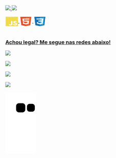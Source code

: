  <div>
  <a href="https://www.instagram.com/GLAUBATERA" target="_blank">
  <img height="180em" src="https://github-readme-stats.vercel.app/api?username=Glauu&show_icons=true&theme=city_lights&include_all_commits=true&count_private=true"/>
  <img height="180em" src="https://github-readme-stats.vercel.app/api/top-langs/?username=Glauu&layout=compact&langs_count=6&theme=city_lights"/>
</div>
<div style="display: inline_block"><br>
  <img align="center" alt="Js" height="30" width="40" src="https://raw.githubusercontent.com/devicons/devicon/master/icons/javascript/javascript-plain.svg ">
  <img align="center" alt="HTML" height="30" width="40" src="https://raw.githubusercontent.com/devicons/devicon/master/icons/html5/html5-original.svg ">
  <img align="center" alt="CSS" height="30" width="40" src="https://raw.githubusercontent.com/devicons/devicon/master/icons/css3/css3-original.svg ">
</div>
 
 <br>
 
  ###  Achou legal? Me segue nas redes abaixo!
 
<div>
  <a href=https://www.instagram.com/GLAUBATERA=mvtbsswc7e2w&utm_content=z13lcg target="_blank"><img src="https://img.shields.io/badge/-Instagram-%23E4405F?style=for-the- badge&logo=instagram&logoColor=white" target="_blank">

  <a href = "mailto:gcelestinodasilva@gmail.com"><img src="https://img.shields.io/badge/-Gmail-%23333?style=for-the-badge&logo=gmail&logoColor=white" target="_blank"></a>
   
  <a href="https://www.linkedin.com/in/glaucy-silva-546974134" target="_blank"><img src="https://img.shields.io/badge/-LinkedIn-%230077B5?style= for-the-badge&logo=linkedin&logoColor=white" target="_blank"></a>
   
<a href="https://scratch.mit.edu/projects/612885036" target="_blank"><img src="https://img.shields.io/static/v1?label=&message=Scratch&color=<#e88030>" target="_blank"></a>
 
  ![Animação de cobra](https://github.com/Glauu/Glauu/blob/output/github-contribution-grid-snake.svg)

</div>
